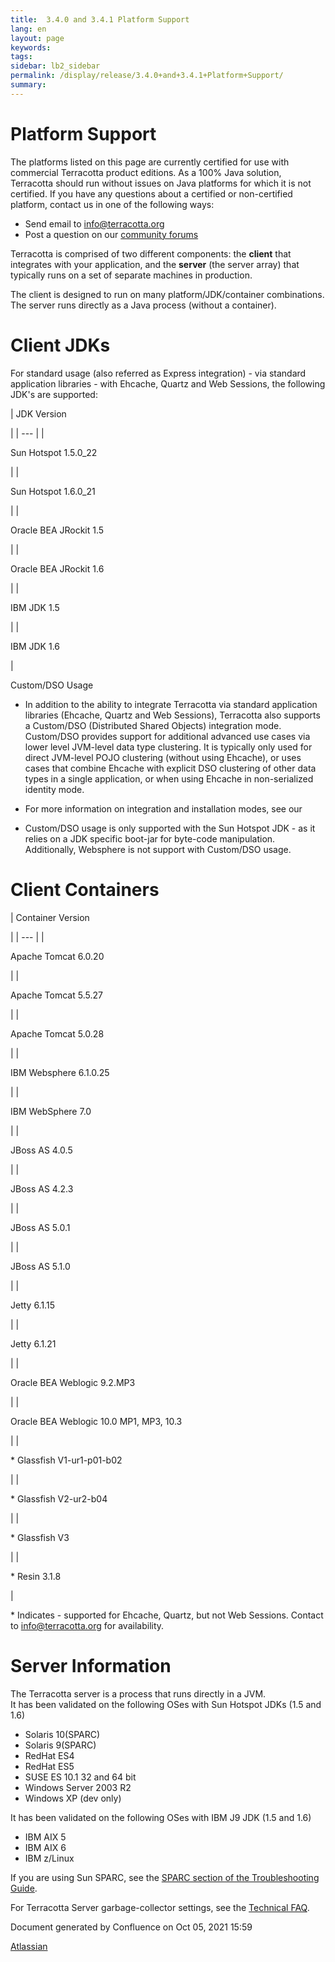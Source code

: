 ```yaml
---
title:  3.4.0 and 3.4.1 Platform Support  
lang: en
layout: page
keywords:
tags:
sidebar: lb2_sidebar
permalink: /display/release/3.4.0+and+3.4.1+Platform+Support/
summary:
---
```


Platform Support
================

The platforms listed on this page are currently certified for use with commercial Terracotta product editions. As a 100% Java solution, Terracotta should run without issues on Java platforms for which it is not certified. If you have any questions about a certified or non-certified platform, contact us in one of the following ways:

*   Send email to [info@terracotta.org](mailto:info@terracotta.org)
*   Post a question on our [community forums](http://forums.terracotta.org)

Terracotta is comprised of two different components: the **client** that integrates with your application, and the **server** (the server array) that typically runs on a set of separate machines in production.

The client is designed to run on many platform/JDK/container combinations. The server runs directly as a Java process (without a container).

Client JDKs
===========

For standard usage (also referred as Express integration) - via standard application libraries - with Ehcache, Quartz and Web Sessions, the following JDK's are supported:

| 
JDK Version

 |
| --- |
| 

Sun Hotspot 1.5.0\_22

 |
| 

Sun Hotspot 1.6.0\_21

 |
| 

Oracle BEA JRockit 1.5

 |
| 

Oracle BEA JRockit 1.6

 |
| 

IBM JDK 1.5

 |
| 

IBM JDK 1.6

 |

Custom/DSO Usage

*   In addition to the ability to integrate Terracotta via standard application libraries (Ehcache, Quartz and Web Sessions), Terracotta also supports a Custom/DSO (Distributed Shared Objects) integration mode. Custom/DSO provides support for additional advanced use cases via lower level JVM-level data type clustering. It is typically only used for direct JVM-level POJO clustering (without using Ehcache), or uses cases that combine Ehcache with explicit DSO clustering of other data types in a single application, or when using Ehcache in non-serialized identity mode.
*   For more information on integration and installation modes, see our
    
*   Custom/DSO usage is only supported with the Sun Hotspot JDK - as it relies on a JDK specific boot-jar for byte-code manipulation. Additionally, Websphere is not support with Custom/DSO usage.

Client Containers
=================

| 
Container Version

 |
| --- |
| 

Apache Tomcat 6.0.20

 |
| 

Apache Tomcat 5.5.27

 |
| 

Apache Tomcat 5.0.28

 |
| 

IBM Websphere 6.1.0.25

 |
| 

IBM WebSphere 7.0

 |
| 

JBoss AS 4.0.5

 |
| 

JBoss AS 4.2.3

 |
| 

JBoss AS 5.0.1

 |
| 

JBoss AS 5.1.0

 |
| 

Jetty 6.1.15

 |
| 

Jetty 6.1.21

 |
| 

Oracle BEA Weblogic 9.2.MP3

 |
| 

Oracle BEA Weblogic 10.0 MP1, MP3, 10.3

 |
| 

\* Glassfish V1-ur1-p01-b02

 |
| 

\* Glassfish V2-ur2-b04

 |
| 

\* Glassfish V3

 |
| 

\* Resin 3.1.8

 |

\* Indicates - supported for Ehcache, Quartz, but not Web Sessions. Contact to [info@terracotta.org](mailto:info@terracotta.org) for availability.

Server Information
==================

The Terracotta server is a process that runs directly in a JVM.  
It has been validated on the following OSes with Sun Hotspot JDKs (1.5 and 1.6)

*   Solaris 10(SPARC)
*   Solaris 9(SPARC)
*   RedHat ES4
*   RedHat ES5
*   SUSE ES 10.1 32 and 64 bit
*   Windows Server 2003 R2
*   Windows XP (dev only)

It has been validated on the following OSes with IBM J9 JDK (1.5 and 1.6)

*   IBM AIX 5
*   IBM AIX 6
*   IBM z/Linux

If you are using Sun SPARC, see the [SPARC section of the Troubleshooting Guide](https://confluence.terracotta.org/display/docs/Troubleshooting+Guide#TroubleshootingGuide-sparc).

For Terracotta Server garbage-collector settings, see the [Technical FAQ](Technical+FAQ).

Document generated by Confluence on Oct 05, 2021 15:59

[Atlassian](http://www.atlassian.com/)
